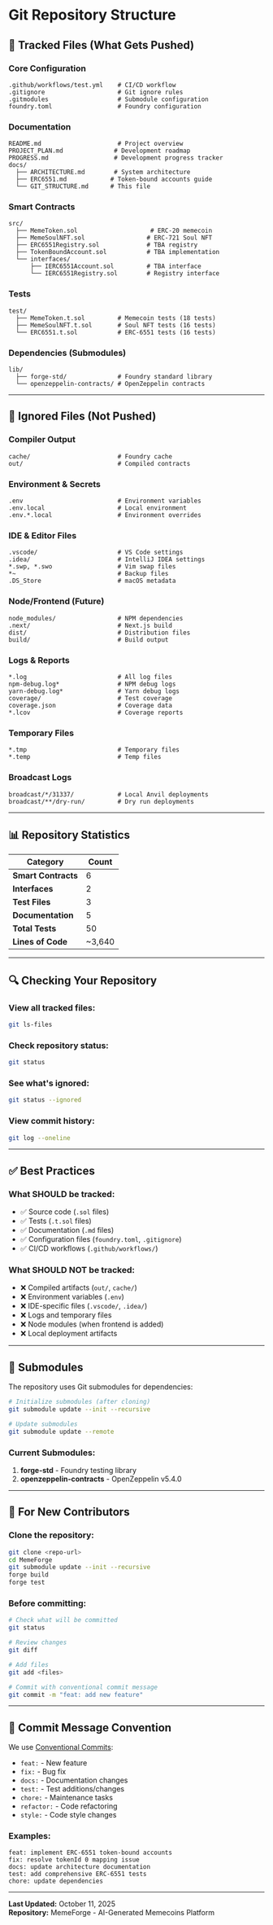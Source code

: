 # Git Repository Structure

## 📁 Tracked Files (What Gets Pushed)

### Core Configuration
```
.github/workflows/test.yml    # CI/CD workflow
.gitignore                    # Git ignore rules
.gitmodules                   # Submodule configuration
foundry.toml                  # Foundry configuration
```

### Documentation
```
README.md                     # Project overview
PROJECT_PLAN.md              # Development roadmap
PROGRESS.md                  # Development progress tracker
docs/
  ├── ARCHITECTURE.md        # System architecture
  ├── ERC6551.md            # Token-bound accounts guide
  └── GIT_STRUCTURE.md      # This file
```

### Smart Contracts
```
src/
  ├── MemeToken.sol                    # ERC-20 memecoin
  ├── MemeSoulNFT.sol                 # ERC-721 Soul NFT
  ├── ERC6551Registry.sol             # TBA registry
  ├── TokenBoundAccount.sol           # TBA implementation
  └── interfaces/
      ├── IERC6551Account.sol         # TBA interface
      └── IERC6551Registry.sol        # Registry interface
```

### Tests
```
test/
  ├── MemeToken.t.sol         # Memecoin tests (18 tests)
  ├── MemeSoulNFT.t.sol       # Soul NFT tests (16 tests)
  └── ERC6551.t.sol           # ERC-6551 tests (16 tests)
```

### Dependencies (Submodules)
```
lib/
  ├── forge-std/              # Foundry standard library
  └── openzeppelin-contracts/ # OpenZeppelin contracts
```

---

## 🚫 Ignored Files (Not Pushed)

### Compiler Output
```
cache/                        # Foundry cache
out/                          # Compiled contracts
```

### Environment & Secrets
```
.env                          # Environment variables
.env.local                    # Local environment
.env.*.local                  # Environment overrides
```

### IDE & Editor Files
```
.vscode/                      # VS Code settings
.idea/                        # IntelliJ IDEA settings
*.swp, *.swo                  # Vim swap files
*~                            # Backup files
.DS_Store                     # macOS metadata
```

### Node/Frontend (Future)
```
node_modules/                 # NPM dependencies
.next/                        # Next.js build
dist/                         # Distribution files
build/                        # Build output
```

### Logs & Reports
```
*.log                         # All log files
npm-debug.log*                # NPM debug logs
yarn-debug.log*               # Yarn debug logs
coverage/                     # Test coverage
coverage.json                 # Coverage data
*.lcov                        # Coverage reports
```

### Temporary Files
```
*.tmp                         # Temporary files
*.temp                        # Temp files
```

### Broadcast Logs
```
broadcast/*/31337/            # Local Anvil deployments
broadcast/**/dry-run/         # Dry run deployments
```

---

## 📊 Repository Statistics

| Category | Count |
|----------|-------|
| **Smart Contracts** | 6 |
| **Interfaces** | 2 |
| **Test Files** | 3 |
| **Documentation** | 5 |
| **Total Tests** | 50 |
| **Lines of Code** | ~3,640 |

---

## 🔍 Checking Your Repository

### View all tracked files:
```bash
git ls-files
```

### Check repository status:
```bash
git status
```

### See what's ignored:
```bash
git status --ignored
```

### View commit history:
```bash
git log --oneline
```

---

## ✅ Best Practices

### What SHOULD be tracked:
- ✅ Source code (`.sol` files)
- ✅ Tests (`.t.sol` files)
- ✅ Documentation (`.md` files)
- ✅ Configuration files (`foundry.toml`, `.gitignore`)
- ✅ CI/CD workflows (`.github/workflows/`)

### What SHOULD NOT be tracked:
- ❌ Compiled artifacts (`out/`, `cache/`)
- ❌ Environment variables (`.env`)
- ❌ IDE-specific files (`.vscode/`, `.idea/`)
- ❌ Logs and temporary files
- ❌ Node modules (when frontend is added)
- ❌ Local deployment artifacts

---

## 🔄 Submodules

The repository uses Git submodules for dependencies:

```bash
# Initialize submodules (after cloning)
git submodule update --init --recursive

# Update submodules
git submodule update --remote
```

### Current Submodules:
1. **forge-std** - Foundry testing library
2. **openzeppelin-contracts** - OpenZeppelin v5.4.0

---

## 🚀 For New Contributors

### Clone the repository:
```bash
git clone <repo-url>
cd MemeForge
git submodule update --init --recursive
forge build
forge test
```

### Before committing:
```bash
# Check what will be committed
git status

# Review changes
git diff

# Add files
git add <files>

# Commit with conventional commit message
git commit -m "feat: add new feature"
```

---

## 📝 Commit Message Convention

We use [Conventional Commits](https://www.conventionalcommits.org/):

- `feat:` - New feature
- `fix:` - Bug fix
- `docs:` - Documentation changes
- `test:` - Test additions/changes
- `chore:` - Maintenance tasks
- `refactor:` - Code refactoring
- `style:` - Code style changes

### Examples:
```
feat: implement ERC-6551 token-bound accounts
fix: resolve tokenId 0 mapping issue
docs: update architecture documentation
test: add comprehensive ERC-6551 tests
chore: update dependencies
```

---

**Last Updated:** October 11, 2025  
**Repository:** MemeForge - AI-Generated Memecoins Platform
